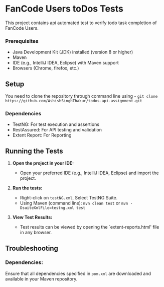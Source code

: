 # FanCode Users toDos Tests

This project contains api automated test to verify todo task completion of FanCode Users.

### Prerequisites

- Java Development Kit (JDK) installed (version 8 or higher)
- Maven
- IDE (e.g., IntelliJ IDEA, Eclipse) with Maven support
- Browsers (Chrome, firefox, etc.)
  
## Setup
You need to clone the repository through command line using - ```git clone https://github.com/AshishSinghThakur/todos-api-assignment.git```

### Dependencies

- TestNG: For test execution and assertions
- RestAssured: For API testing and validation
- Extent Report: For Reporting

## Running the Tests

1. **Open the project in your IDE:**
   - Open your preferred IDE (e.g., IntelliJ IDEA, Eclipse) and import the project.

2. **Run the tests:**
     - Right-click on `testNG.xml`, Select TestNG Suite.
     - Using Maven (command line):
     `mvn clean test` or `mvn -DsuiteXmlFile=testng.xml test`

4. **View Test Results:**
   - Test results can be viewed by opening the `extent-reports.html' file in any browser.

## Troubleshooting

### Dependencies:

Ensure that all dependencies specified in `pom.xml` are downloaded and available in your Maven repository.
